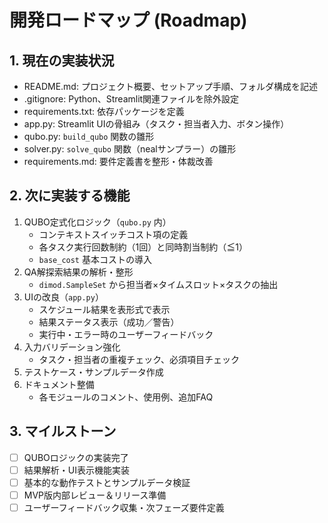 # 開発ロードマップ (Roadmap)

## 1. 現在の実装状況

- README.md: プロジェクト概要、セットアップ手順、フォルダ構成を記述
- .gitignore: Python、Streamlit関連ファイルを除外設定
- requirements.txt: 依存パッケージを定義
- app.py: Streamlit UIの骨組み（タスク・担当者入力、ボタン操作）
- qubo.py: `build_qubo` 関数の雛形
- solver.py: `solve_qubo` 関数（nealサンプラー）の雛形
- requirements.md: 要件定義書を整形・体裁改善

## 2. 次に実装する機能

1. QUBO定式化ロジック（`qubo.py` 内）
   - コンテキストスイッチコスト項の定義
   - 各タスク実行回数制約（1回）と同時割当制約（≦1）
   - `base_cost` 基本コストの導入
2. QA解探索結果の解析・整形
   - `dimod.SampleSet` から担当者×タイムスロット×タスクの抽出
3. UIの改良（`app.py`）
   - スケジュール結果を表形式で表示
   - 結果ステータス表示（成功／警告）
   - 実行中・エラー時のユーザーフィードバック
4. 入力バリデーション強化
   - タスク・担当者の重複チェック、必須項目チェック
5. テストケース・サンプルデータ作成
6. ドキュメント整備
   - 各モジュールのコメント、使用例、追加FAQ

## 3. マイルストーン

- [ ] QUBOロジックの実装完了
- [ ] 結果解析・UI表示機能実装
- [ ] 基本的な動作テストとサンプルデータ検証
- [ ] MVP版内部レビュー＆リリース準備
- [ ] ユーザーフィードバック収集・次フェーズ要件定義
